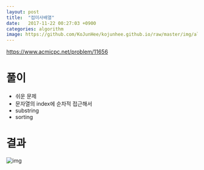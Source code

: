 ```yaml
---
layout: post
title:  "접미사배열"
date:   2017-11-22 00:27:03 +0900
categories: algorithm
image: https://github.com/KoJunHee/kojunhee.github.io/raw/master/img/algorithm.png
---
```


<https://www.acmicpc.net/problem/11656>

# 풀이

- 쉬운 문제 
- 문자열의 index에 순차적 접근해서
- substring
- sorting 

# 결과

![img](https://github.com/KoJunHee/kojunhee.github.io/raw/master/img/47.png)







	